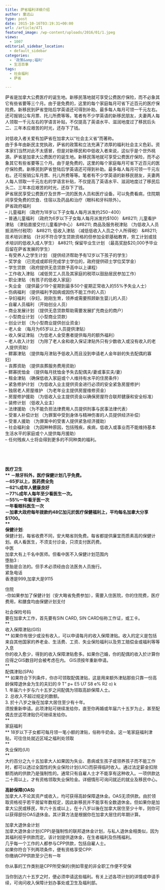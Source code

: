 ```yaml
---
title: 萨省福利详细介绍
author: 童远山
type: post
date: 2015-10-16T03:19:31+00:00
url: /article/471
featured_image: /wp-content/uploads/2016/01/1.jpeg
views:
  - 1007
editorial_sidebar_location:
  - default_sidebar
categories:
  - '政策&amp;福利'
  - 生活百事
tags:
  - 社会福利
  - 萨省

---
```

萨省是加拿大公费医疗的诞生地。新移民落地就可享受公费医疗保险，而不必象其它有些省要等三个月。由于是免费的，这里的每个家庭每月可省下近百元的医疗保险费。新移民到萨省登陆后学英语还可得到补助。最多每人每月可领一千元左右。还可报销公车月票、托儿所费等等。笔者有不少学英语的新移民朋友，夫妻两人每人领取一千元左右的学语言补贴，不仅提高了英语水平、滋润地度过了移民后头二、三年本应艰苦的时光，还存下了钱。

对低收入者关爱有加萨省在加拿大以“社会主义省”而著称。  
由于多年由新民主党执政，萨省的政策和立法充满了浓厚的福利社会主义色彩。资本家们当然对此不太感冒，但是对新移民和中低收入者来说，这似乎是个世外桃源。萨省是加拿大公费医疗的诞生地。新移民落地就可享受公费医疗保险，而不必象其它有些省要等三个月。由于是免费的，这里的每个家庭每月可省下近百元的医疗保险费。新移民到萨省登陆后学英语还可得到补助。最多每人每月可领一千元左右。还可报销公车月票、托儿所费等等。笔者有不少学英语的新移民朋友，夫妻两人每人领取一千元左右的学语言补贴，不仅提高了英语水平、滋润地度过了移民后头二、三年本应艰苦的时光，还存下了钱。  
萨省居民享受公费医疗及世界一流的医务人员和医疗设备。可以免费看病，住院期间享受免费的饮食、住宿以及药品和治疗（眼科和牙科除外）。  
萨省政府福利  
&#8211; 儿童福利 （政府为18岁以下子女每人每月派发约$250-$400）  
&#8211; 普通儿童福利 （政府为6岁以下子女每人每月派发约$100）  
&#8211; 儿童看护津贴 （津贴直接交付儿童看护中心）  
&#8211; 商品及服务税津贴 （为低收入人员抵消所付税项）  
&#8211; 低收入津贴 （减低低收入人员之个人所得税）  
&#8211; 技术培训津贴 （针对不符合学生贷款资格的但参加全职基础教育，劳工计划或技术培训的低收入成人学生）  
&#8211; 保留毕业生计划 （最高奖励$20,000予毕业后留在萨省发展的学生）  
&#8211; 有受养人之学生计划 （提供经济帮助予有12岁以下孩子的学生）  
&#8211; 奖学金 （已完成或即将完成学士学位的，政府提供硕士学位奖学金）  
&#8211; 学生贷款 （政府提供无息贷款予高中以上课程）  
&#8211; 工作收入津贴 （减低劳工人员及其家庭的税项以鼓励居民参加工作）  
&#8211; 职业津贴 （有孩子的低收入家庭）  
&#8211; 失业金 （提供最少19个星期到最多50个星期正常收入的55%予失业人士）  
&#8211; 伤病福利 （提供福利予因病或因伤不能工作的人员）  
&#8211; 孕妇福利 （孕妇，刚刚生育，领养或需要照顾新生婴儿的人员）  
&#8211; 自雇人员福利 （开始创业人员）  
&#8211; 商业发展计划 （提供无息贷款帮助需要发展扩充商业的商户）  
&#8211; 小型商业计划 （小型商业贷款）  
&#8211; 创业计划 （为小型商业提供创业资金）  
&#8211; 老人金 （每月为65岁以上人员提供津贴）  
&#8211; 收入保证津贴 （为低老人金受惠者提供每月的额外福利）  
&#8211; 老人收入计划 （为除了老人金和收入保证津贴外只有少数收入或没有收入的老人提供资助）  
&#8211; 鳏寡津贴 （提供每月津贴予低收入而且没到申请老人金年龄的失去配偶的寡妇）  
&#8211; 丧葬资助 （提供丧葬服务费用资助）  
&#8211; 鳏寡抚恤金 （提供每月抚恤金予失去配偶夫/妻或事实夫/妻）  
&#8211; 租金津贴 （确保低收入家庭或个人维持有水平的住房条件）  
&#8211; 紧急修护计划 （为低收入业主提供资金进行必须的安全紧急房屋修护）  
&#8211; 独居老人房屋维护 （为老年业主提供房屋维修资金）  
&#8211; 房屋修护援助 （为低收入业主提供资金以确保房屋符合联邦健康和安全标准）  
&#8211; 装修计划 （低收入业主）  
&#8211; 法律援助 （为不能负担法律费用人员提供刑事与民事法律代表）  
&#8211; 受害人补偿计划 （为罪案中受到身体与精神伤害的人员提供经济补偿）  
&#8211; 受害人援助 （为罪案中的受害人提供紧急经济援助）  
&#8211; 社会福利金 （为因种种原因，包括残疾，疾病，低收入或事业而不能维持基本生活水平的家庭或个人提供每月援助）  
&#8211; 任何残疾人士将会得到更多的不同种类的福利。

&nbsp;

&nbsp;

**医疗卫生  
** －除牙科外，医疗保健计划几乎免费。  
－65岁以上，医药费全免  
－62%成年人健康良好  
－77%成年人每年至少看医生一次。  
－55%一年看牙医一次  
一年看眼科医生一次  
－加拿大政府每年拨款约48亿加元於医疗保健福利上，平均每名加拿大分享$1700。  
**  
保健计划**:  
保健计划，每省收费不同，安大略省则免费。每省都提供廉宜而质素高的保健计划。病人看医生，不须支付诊金，只须支付医药费。  
中医  
加拿大有上千名中医师。但看中医不入保健计划范围内  
堕胎3 :  
堕胎是合法的。但手术必须经由合法医务人员施行。  
紧急电话  
香港是999,加拿大是9115

住院  
-你如果参加了保健计划（安大略省免费参加），需要入住医院，你的住院费，医疗费用，和膳食均由保健计划支付

社会保险号码  
要在加拿大工作，首先要有SIN CARD, SIN CARD俗称工作证，或工卡。  
**  
收入保障津贴(GIS)  
** 如果你有很少或没有收入，可以申请每月的收入保障津贴。收入的定义是包括来自其他国家的养老金、生活费、工资、失业保险福利以及劳工赔偿金或福利等等入息  
你的收入愈少，得到的收入保障津贴愈多。如果你己婚，你的配偶的收入於计算你应得之GIS数目时会被考虑在内。 GIS须按年重新申请。  
**  
配偶津贴(SPA)  
** 如果符合下列条件，你亦可领取配偶津贴，这是用来额外津贴那些只靠一份高龄保障退休金为生的夫妇的:9 T&#8221; p+ E5 U7 S8 e% R2 o) k  
1. 年届六十岁与六十五岁之间配偶为领取高龄保障人士。  
2. 总收入不超过规定的数额。  
3. 於十八岁之後在加拿大居住至少有十年。  
须按重新申请。此项津贴可继续发给你，直至你再婚或年届六十五岁为止，甚至配偶去世这项津贴仍可继续发给你。  
**  
家庭福利  
** 18岁以下子女都可每月领一笔小额的津贴，俗称牛奶金。这一笔家庭福利津贴，可往住处就近区域之福利处领取  
**  
失业保险(UI)  
**  
大约百分之九十五加拿大人如果因为失业、患病或生孩子或领养孩子而不能工作时，都可以透过全国性的失业保险计划(UIC)而获得临时收入。通过法定薪金扣除额而纳的供款乃是强制性的。通常只有自雇人士才不能享有这种收入。一项供款达二十周以上，才有资格领取失业保险金。详细情形可询问就近的就业及移民中心。

**高龄保障(OAS)**  
加拿大人不论其资产或收入，均可获得高龄保障退休金。OAS无须供款。由於领取资格视乎若干居留年数规定，因此新移民并不能享有全数退休金。但如果你是加拿大公民或移民，年六十五或以上，在十八岁以後在加拿大居住至少十年，则你可以获得部份OAS退休金。其计算方法是根据你在加拿大居住的年期计算。

加拿大退休金计划  
加拿大退休金计划(CPP)是强制性的联邦退休金计划，与私人退休金相类似，因为其福利视乎供款而定。该计划提供退休金，在生者福利及伤残福利。  
几乎每一个工作的人都参与CPP供款，包括自雇人士。  
如果你符合下列两项条件，便有资格享受CPP:  
你缴纳CPP供款至少己有一年

你从事的工作类别是CPP所受保的(例如零星的非全职工作便不受保

当你到达六十五岁之时，便必须申请这些福利。有关上述各项计划的详情或申请手续，可询问收入保障计划办事处或卫生及福利部。